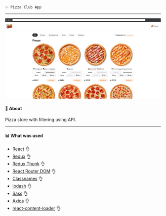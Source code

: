     ✨ Pizza Club App
---
![Pizza Club App](./public/images/preview.png)
#### 🧷 About
Pizza store with filtering using API. 

---
#### 📊 What was used
- [React](https://ru.reactjs.org/) 👌
- [Redux](https://redux.js.org/) 👌
- [Redux Thunk](https://www.npmjs.com/package/redux-thunk) 👌
- [React Router DOM](https://www.npmjs.com/package/react-router-dom) 👌
- [Classnames](https://www.npmjs.com/package/classnames) 👌
- [lodash](https://www.npmjs.com/package/lodash) 👌
- [Sass](https://www.npmjs.com/package/sass) 👌
- [Axios](https://www.npmjs.com/package/axios) 👌
- [react-content-loader](https://www.npmjs.com/package/react-content-loader) 👌

